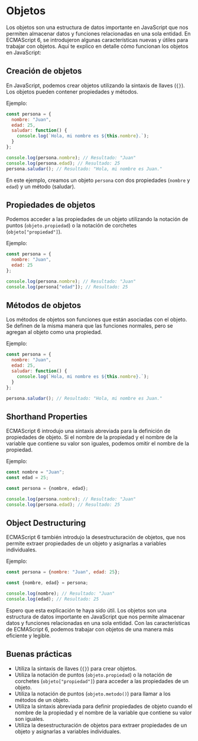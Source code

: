 # Objetos

Los objetos son una estructura de datos importante en JavaScript que nos permiten almacenar datos y funciones relacionadas en una sola entidad. En ECMAScript 6, se introdujeron algunas características nuevas y útiles para trabajar con objetos. Aquí te explico en detalle cómo funcionan los objetos en JavaScript:

## Creación de objetos

En JavaScript, podemos crear objetos utilizando la sintaxis de llaves (`{}`). Los objetos pueden contener propiedades y métodos.

Ejemplo:

```javascript
const persona = {
  nombre: "Juan",
  edad: 25,
  saludar: function() {
    console.log(`Hola, mi nombre es ${this.nombre}.`);
  }
};

console.log(persona.nombre); // Resultado: "Juan"
console.log(persona.edad); // Resultado: 25
persona.saludar(); // Resultado: "Hola, mi nombre es Juan."
```

En este ejemplo, creamos un objeto `persona` con dos propiedades (`nombre` y `edad`) y un método (saludar).

## Propiedades de objetos

Podemos acceder a las propiedades de un objeto utilizando la notación de puntos (`objeto.propiedad`) o la notación de corchetes (`objeto["propiedad"]`).

Ejemplo:

```javascript
const persona = {
  nombre: "Juan",
  edad: 25
};

console.log(persona.nombre); // Resultado: "Juan"
console.log(persona["edad"]); // Resultado: 25
```

## Métodos de objetos

Los métodos de objetos son funciones que están asociadas con el objeto. Se definen de la misma manera que las funciones normales, pero se agregan al objeto como una propiedad.

Ejemplo:

```javascript
const persona = {
  nombre: "Juan",
  edad: 25,
  saludar: function() {
    console.log(`Hola, mi nombre es ${this.nombre}.`);
  }
};

persona.saludar(); // Resultado: "Hola, mi nombre es Juan."
```

## Shorthand Properties

ECMAScript 6 introdujo una sintaxis abreviada para la definición de propiedades de objeto. Si el nombre de la propiedad y el nombre de la variable que contiene su valor son iguales, podemos omitir el nombre de la propiedad.

Ejemplo:

```javascript
const nombre = "Juan";
const edad = 25;

const persona = {nombre, edad};

console.log(persona.nombre); // Resultado: "Juan"
console.log(persona.edad); // Resultado: 25
```

## Object Destructuring

ECMAScript 6 también introdujo la desestructuración de objetos, que nos permite extraer propiedades de un objeto y asignarlas a variables individuales.

Ejemplo:

```javascript
const persona = {nombre: "Juan", edad: 25};

const {nombre, edad} = persona;

console.log(nombre); // Resultado: "Juan"
console.log(edad); // Resultado: 25
```

Espero que esta explicación te haya sido útil. Los objetos son una estructura de datos importante en JavaScript que nos permite almacenar datos y funciones relacionadas en una sola entidad. Con las características de ECMAScript 6, podemos trabajar con objetos de una manera más eficiente y legible.

## Buenas prácticas

- Utiliza la sintaxis de llaves (`{}`) para crear objetos.
- Utiliza la notación de puntos (`objeto.propiedad`) o la notación de corchetes (`objeto["propiedad"]`) para acceder a las propiedades de un objeto.
- Utiliza la notación de puntos (`objeto.metodo()`) para llamar a los métodos de un objeto.
- Utiliza la sintaxis abreviada para definir propiedades de objeto cuando el nombre de la propiedad y el nombre de la variable que contiene su valor son iguales.
- Utiliza la desestructuración de objetos para extraer propiedades de un objeto y asignarlas a variables individuales.
